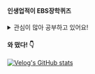 
#### 인생업적이 EBS장학퀴즈

<details>
  <summary>
    관심이 많아 공부하고 있어요!
  </summary>
  <br>
  <code><img height="35" src="https://skills.thijs.gg/icons?i=flutter&theme=light"></code>
  <code><img height="35" src="https://skills.thijs.gg/icons?i=dart&theme=light"></code>
  <code><img height="35" src="https://skills.thijs.gg/icons?i=nodejs&theme=light"></code>
  <code><img height="35" src="https://skills.thijs.gg/icons?i=django&theme=light"></code>
  <code><img height="35" src="https://skills.thijs.gg/icons?i=php&theme=light"></code>
</details>

#### 와 떴다! 👇<br>
[![Velog's GitHub stats](https://velog-readme-stats.vercel.app/api?name=de-quei)](https://velog.io/@de-quei/posts)
